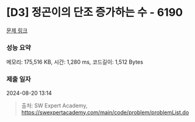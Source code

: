 # [D3] 정곤이의 단조 증가하는 수 - 6190 

[문제 링크](https://swexpertacademy.com/main/code/problem/problemDetail.do?contestProbId=AWcPjEuKAFgDFAU4) 

### 성능 요약

메모리: 175,516 KB, 시간: 1,280 ms, 코드길이: 1,512 Bytes

### 제출 일자

2024-08-20 13:14



> 출처: SW Expert Academy, https://swexpertacademy.com/main/code/problem/problemList.do